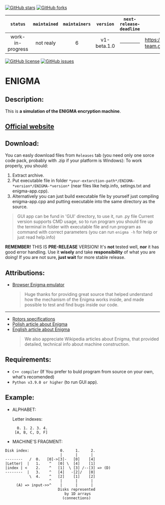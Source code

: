 [![GitHub stars](https://img.shields.io/github/stars/JENOT-ANT/ENIGMA?style=for-the-badge)](https://github.com/JENOT-ANT/ENIGMA/stargazers)
[![GitHub forks](https://img.shields.io/github/forks/JENOT-ANT/ENIGMA?style=for-the-badge)](https://github.com/JENOT-ANT/ENIGMA/network)

| `status`         | `maintained` | `maintainers` | `version`      | `next-release-deadline` | `website`                                     |
| :--------------: | :----------: | :-----------: | :------------: | :---------------------: | :-------------------------------------------: |
| work-in-progress | not realy    | 6             |  v1-beta.1.0   | <hr>                    | https://retired-2b-dev-team.github.io/ENIGMA/ |

[![GitHub license](https://img.shields.io/github/license/JENOT-ANT/ENIGMA?style=for-the-badge)](https://github.com/JENOT-ANT/ENIGMA/blob/main/LICENSE)
[![GitHub issues](https://img.shields.io/github/issues/JENOT-ANT/ENIGMA?style=for-the-badge)](https://github.com/JENOT-ANT/ENIGMA/issues)

# ENIGMA

## Description:
This is **a simulation of the ENIGMA encryption machine**.

## [Official website](https://retired-2b-dev-team.github.io/ENIGMA/)
## Download:
You can easly download files from `Releases` tab (you need only one sorce code pack, probably with .zip if your platform is Windows):
To work properly, you should:
  1. Extract archive.
  2. Put executable file in folder `*your-extarction-path*/ENIGMA-*version*/ENIGMA-*version*` (near files like help.info, setings.txt and enigma-app.cpp).
  3. Alternatively you can just build executable file by yourself just compiling enigma-app.cpp and putting executable into the same directory as the source.
  
  > GUI app can be fund in 'GUI' directory, to use it, run .py file
  > Current version supports CMD usage, so to run program you should fire up the terminal in folder with executable file and run program as command with correct parameters (you can run `enigma -h` for help or just read help.info)
  
  
  **REMEMBER!** THIS IS **PRE-RELEASE** VERSION! It's **not** tested well, **nor** it has good error handling. Use it **wisely** and take **responsibility** of what you are doing!
  If you are not sure, **just wait** for more stable release.

## Attributions:
  - [Browser Enigma emulator](https://piotte13.github.io/enigma-cipher/)
    > Huge thanks for providing great source that helped understand how the mechanism of the Enigma works inside, and made possible to test and find bugs inside our code.
  ***
  - [Rotors specifications](https://en.wikipedia.org/wiki/Enigma_rotor_details)
  - [Polish article about Enigma](https://pl.wikipedia.org/wiki/Enigma)
  - [English article about Enigma](https://en.wikipedia.org/wiki/Enigma_machine)
    > We also appreciate Wikipedia articles about Enigma, that provided detailed, technical info about machine construction.

## Requirements:
  - `C++ compiler` (If You prefer to buld program from source on your own, what's recomended)
  - `Python v3.9.0 or higher` (to run GUI app).

## Example:
- ALPHABET:

    Letter indexes:
    ```
      0. 1. 2. 3. 4.
     [A, B, C, D, F]
    ```

- MACHINE'S FRAGMENT:
```
Disk index:              0.     1.     2.
                         |      |      |
--------   /  0.   [0]->[3]-   [0]    [4]
|Letter|  |   1.    ^   [0] \  [4]    [1]
|index | <    2.    ^   [1]  \ [3] /--[3] => (D)
--------  |   3.    ^   [4]   -[2]/   [0]
           \  4.    ^   [2]    [1]    [2]
                    ^    |      |      |
     (A) => input->>^    |      |      |
                        Disks represented
                           by 1D arrays
                          (connections)
```
